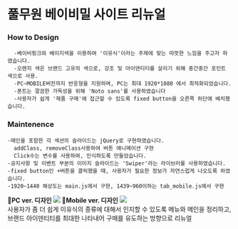 # 풀무원 베이비밀 사이트 리뉴얼


### How to Design
```
  -베이비핑크와 베이지색을 이용하여 '이유식'이라는 주제에 맞는 따뜻한 느낌을 주고자 하였습니다.
  -오렌지 색은 브랜드 고유의 색으로, 강조 및 아이덴티티를 살리기 위해 중간중간 포인트 색으로 사용.
  -PC~MOBILE버전까지 반응형을 지원하며, PC는 최대 1920*1080 에서 최적화되었습니다.
  -폰트는 깔끔한 가독성을 위해 'Noto sans'를 사용하였습니다
  -사용자가 쉽게 '제품 구매'에 접근할 수 있도록 fixed button을 오른쪽 하단에 배치했습니다.
```
### Maintenence


```
-메인을 포함한 각 섹션의 슬라이드는 jQuery로 구현하였습니다.
  addClass, removeClass사용하여 버튼 애니메이션 구현
  Click수는 변수를 사용하여, 인식하도록 만들었습니다.
-공지사항 및 이벤트 부분의 이미지 슬라이드는 'Swiper'라는 라이브러를 사용하였습니다.
-fixed button인 +버튼을 클릭했을 때, 사용자가 필요한 정보가 자연스럽게 나오도록 하였습니다.
-1920~1440 해상도는 main.js에서 구현, 1439~960이하는 tab_mobile.js에서 구현

```

**💛PC ver. 디자인
<img src="https://user-images.githubusercontent.com/75009488/111435697-711a3180-8744-11eb-8188-b9eb0062ef98.jpg"/>
💛Mobile ver. 디자인
<img src="https://user-images.githubusercontent.com/75009488/111436990-f225f880-8745-11eb-8aab-b9b0c6139872.jpg"/>**  
사용자가 좀 더 쉽게 이유식의 종류에 대해서 인지할 수 있도록 메뉴와 메인을 정리하고, 브랜드 아이덴티티를 최대한 나타내어 구매를 유도하는 방향으로 리뉴얼

